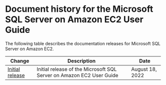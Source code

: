 # Document history for the Microsoft SQL Server on Amazon EC2 User Guide<a name="doc-history"></a>

The following table describes the documentation releases for Microsoft SQL Server on Amazon EC2\.

| Change | Description | Date | 
| --- |--- |--- |
| [Initial release](#doc-history) | Initial release of the Microsoft SQL Server on Amazon EC2 User Guide | August 18, 2022 | 